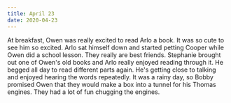 ```yaml
---
title: April 23
date: 2020-04-23
---
```

At breakfast, Owen was really excited to read Arlo a book. It was so cute to see him so excited. Arlo sat himself down and started petting Cooper while Owen did a school lesson. They really are best friends. Stephanie brought out one of Owen's old books and Arlo really enjoyed reading through it. He begged all day to read different parts again. He's getting close to talking and enjoyed hearing the words repeatedly. It was a rainy day, so Bobby promised Owen that they would make a box into a tunnel for his Thomas engines. They had a lot of fun chugging the engines.
